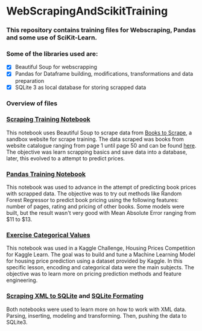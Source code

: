 # WebScrapingAndScikitTraining

### This repository contains training files for Webscraping, Pandas and some use of SciKit-Learn.

### Some of the libraries used are:

- [X] Beautiful Soup for webscrapping
- [X] Pandas for Dataframe building, modifications, transformations and data preparation
- [X] SQLite 3 as local database for storing scrapped data

### Overview of files

### [Scraping Training Notebook](/scraping_training_notebook.ipynb)

This notebook uses Beautiful Soup to scrape data from [Books to Scrape](https://books.toscrape.com/), a sandbox website for scrape training.
The data scraped was books from website catalogue ranging from page 1 until page 50 and can be found [here](/scraping_results2.csv). 
The objective was learn scrapping basics and save data into a database, later, this evolved to a attempt to predict prices.

### [Pandas Training Notebook](/pandas_training_notebook.ipynb)

This notebook was used to advance in the attempt of predicting book prices with scrapped data. 
The objective was to try out methods like Random Forest Regressor to predict book pricing using the following features: number of pages, rating and pricing of other books.
Some models were built, but the result wasn't very good with Mean Absolute Error ranging from $11 to $13. 

### [Exercise Categorical Values](exercise-categorical-variables.ipynb)

This notebook was used in a Kaggle Challenge, Housing Prices Competition for Kaggle Learn. 
The goal was to build and tune a Machine Learning Model for housing price prediction using a dataset provided by Kaggle. 
In this specific lesson, encoding and categorical data were the main subjects. 
The objective was to learn more on pricing prediction methods and feature engineering.

### [Scraping XML to SQLite](scraping_xml_to_sqlite.ipynb) and [SQLite Formating](/SQLiteFormating.ipynb)

Both notebooks were used to learn more on how to work with XML data. Parsing, inserting, modeling and transforming.
Then, pushing the data to SQLite3. 

